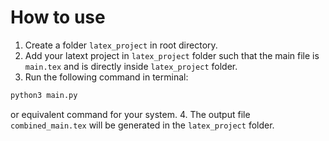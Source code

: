 # How to use

1. Create a folder `latex_project` in root directory.
2. Add your latext project in `latex_project` folder such that the main file is `main.tex` and is directly inside `latex_project` folder.
3. Run the following command in terminal:
```cmd
python3 main.py
```
or equivalent command for your system.
4. The output file `combined_main.tex` will be generated in the `latex_project` folder.